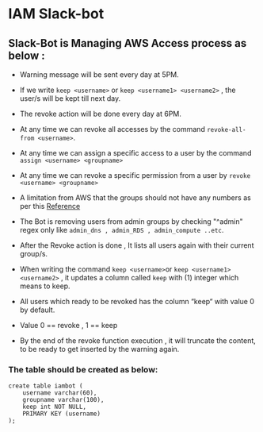 # IAM Slack-bot

## Slack-Bot is Managing AWS Access process as below : 
- Warning message will be sent every day at 5PM.
- If we write `keep <username>` or `keep <username1> <username2>` , the user/s will be kept till next day.
- The revoke action will be done every day at 6PM.
- At any time we can revoke all accesses by the command `revoke-all-from <username>`.
- At any time we can assign a specific access to a user by the command `assign <username> <groupname>`
- At any time we can revoke a specific permission from a user by `revoke <username> <groupname>`

- A limitation from AWS that the groups should not have any numbers as per this [Reference](https://docs.aws.amazon.com/IAM/latest/APIReference/API_AddUserToGroup.html)
- The Bot is removing users from admin groups by checking "^admin" regex only like `admin_dns , admin_RDS , admin_compute ..etc`.
- After the Revoke action is done , It lists all users again with their current group/s.
- When writing the command `keep <username>`or `keep <username1> <username2>` , it updates a column called `keep` with (1) integer which means to keep.
- All users which ready to be revoked has the column “keep“ with value 0 by default.
- Value 0 == revoke , 1 == keep
- By the end of the revoke function execution , it will truncate the content, to be ready to get inserted by the warning again.

### The table should be created as below:

```
create table iambot (
    username varchar(60),
    groupname varchar(100),
    keep int NOT NULL,
    PRIMARY KEY (username)
);
```
